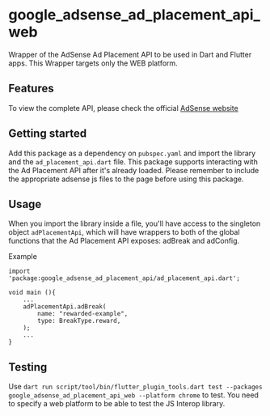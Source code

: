 # google_adsense_ad_placement_api_web

Wrapper of the AdSense Ad Placement API to be used in Dart and Flutter apps.
This Wrapper targets only the WEB platform.

## Features

To view the complete API, please check the official [AdSense website](https://developers.google.com/ad-placement/apis)

## Getting started

Add this package as a dependency on `pubspec.yaml` and import the library and the `ad_placement_api.dart` file.
This package supports interacting with the Ad Placement API after it's already loaded. Please remember to include the appropriate adsense js files to the page before using this package.


## Usage

When you import the library inside a file, you'll have access to the singleton object `adPlacementApi`, which will have wrappers to both of the global functions that the Ad Placement API exposes: adBreak and adConfig.

Example
```
import 'package:google_adsense_ad_placement_api/ad_placement_api.dart';

void main (){
    ...
    adPlacementApi.adBreak(
        name: "rewarded-example",
        type: BreakType.reward,
    );
    ...
}

```

## Testing

Use `dart run script/tool/bin/flutter_plugin_tools.dart test --packages google_adsense_ad_placement_api_web --platform chrome` to test.
You need to specify a web platform to be able to test the JS Interop library.